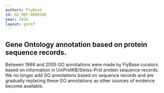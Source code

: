 ```yaml
--- 
authors: FlyBase
id: GO_REF:0000106
year: 2016
layout: goref
---
```


## Gene Ontology annotation based on protein sequence records.

Between 1986 and 2005 GO annotations were made by FlyBase curators based on information in UniProtKB/Swiss-Prot protein sequence records. We no longer add GO annotations based on sequence records and are gradually replacing these GO annotations as other sources of evidence become available.
